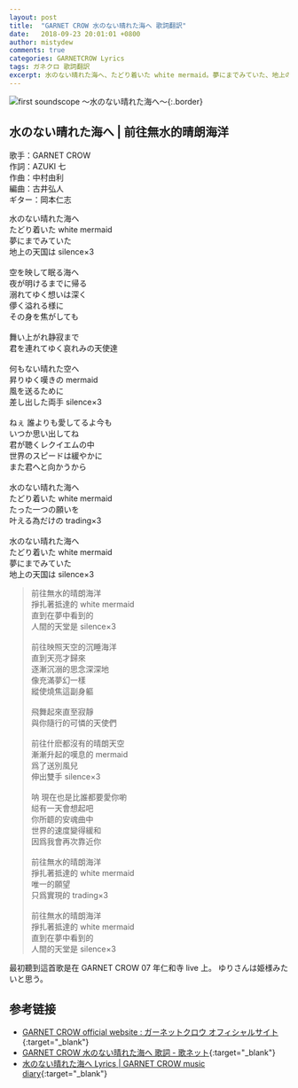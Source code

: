 ```yaml
---
layout: post
title:  "GARNET CROW 水のない晴れた海へ 歌詞翻訳"
date:   2018-09-23 20:01:01 +0800
author: mistydew
comments: true
categories: GARNETCROW Lyrics
tags: ガネクロ 歌詞翻訳
excerpt: 水のない晴れた海へ、たどり着いた white mermaid。夢にまでみていた、地上の天国は silence×3。
---
```

![first soundscope 〜水のない晴れた海へ〜](https://raw.githubusercontent.com/mistydew/gc2/master/cover/album/AL01_first%20soundscope%20〜水のない晴れた海へ〜.jpg){:.border}

## 水のない晴れた海へ | 前往無水的晴朗海洋

歌手：GARNET CROW<br>
作詞：AZUKI 七<br>
作曲：中村由利<br>
編曲：古井弘人<br>
ギター：岡本仁志

<div class="lyric-original">
<p>
水のない晴れた海へ<br>
たどり着いた white mermaid<br>
夢にまでみていた<br>
地上の天国は silence×3<br>
<br>
空を映して眠る海へ<br>
夜が明けるまでに帰る<br>
溺れてゆく想いは深く<br>
儚く溢れる様に<br>
その身を焦がしても<br>
<br>
舞い上がれ静寂まで<br>
君を連れてゆく哀れみの天使達<br>
<br>
何もない晴れた空へ<br>
昇りゆく嘆きの mermaid<br>
風を送るために<br>
差し出した両手 silence×3<br>
<br>
ねぇ 誰よりも愛してるよ今も<br>
いつか思い出してね<br>
君が聴くレクイエムの中<br>
世界のスピードは緩やかに<br>
また君へと向かうから<br>
<br>
水のない晴れた海へ<br>
たどり着いた white mermaid<br>
たった一つの願いを<br>
叶える為だけの trading×3<br>
<br>
水のない晴れた海へ<br>
たどり着いた white mermaid<br>
夢にまでみていた<br>
地上の天国は silence×3
</p>
</div>

<div class="lyric-translation">
<blockquote>
前往無水的晴朗海洋<br>
掙扎著抵達的 white mermaid<br>
直到在夢中看到的<br>
人間的天堂是 silence×3<br>
<br>
前往映照天空的沉睡海洋<br>
直到天亮才歸來<br>
逐漸沉溺的思念深深地<br>
像充滿夢幻一樣<br>
縱使燒焦這副身軀<br>
<br>
飛舞起來直至寂靜<br>
與你隨行的可憐的天使們<br>
<br>
前往什麽都沒有的晴朗天空<br>
漸漸升起的嘆息的 mermaid<br>
爲了送別風兒<br>
伸出雙手 silence×3<br>
<br>
呐 現在也是比誰都要愛你喲<br>
縂有一天會想起吧<br>
你所聼的安魂曲中<br>
世界的速度變得緩和<br>
因爲我會再次靠近你<br>
<br>
前往無水的晴朗海洋<br>
掙扎著抵達的 white mermaid<br>
唯一的願望<br>
只爲實現的 trading×3<br>
<br>
前往無水的晴朗海洋<br>
掙扎著抵達的 white mermaid<br>
直到在夢中看到的<br>
人間的天堂是 silence×3
</blockquote>
</div>

最初聽到這首歌是在 GARNET CROW 07 年仁和寺 live 上。
ゆりさんは姫様みたいと思う。

## 参考链接

* [GARNET CROW official website : ガーネットクロウ オフィシャルサイト](http://www.garnetcrow.com){:target="_blank"}
* [GARNET CROW 水のない晴れた海へ 歌詞 - 歌ネット](https://www.uta-net.com/song/20148){:target="_blank"}
* [水のない晴れた海へ Lyrics \| GARNET CROW music diary](https://mistydew.github.io/gc/lyrics/original/水のない晴れた海へ.html){:target="_blank"}
